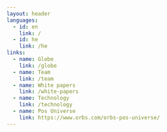 ```yaml
---
layout: header
languages:
  - id: en
    link: /
  - id: he
    link: /he
links:
  - name: Globe
    link: /globe
  - name: Team
    link: /team
  - name: White papers
    link: /white-papers
  - name: Technology
    link: /technology
  - name: Pos Universe
    link: https://www.orbs.com/orbs-pos-universe/
---
```

